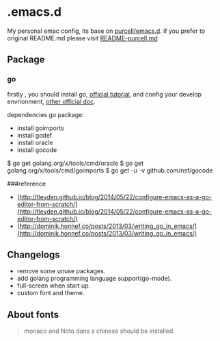 .emacs.d
========

My personal emac config, its base on  [purcell/emacs.d](https://github.com/purcell/emacs.d). if you prefer to original 
README.md please visit [README-purcell.md](./README-purcell.md)


## Package

### go

firstly , you should install go,  [official tutorial](http://golang.org/doc/install), and config your develop envrionment, [other official doc](http://golang.org/doc/code.html).

dependencies go package:

+ install goimports
+ install godef
+ install oracle
+ install gocode

$ go get golang.org/x/tools/cmd/oracle
$ go get golang.org/x/tools/cmd/goimports
$ go get -u -v github.com/nsf/gocode

###reference
+ [http://tleyden.github.io/blog/2014/05/22/configure-emacs-as-a-go-editor-from-scratch/](http://tleyden.github.io/blog/2014/05/22/configure-emacs-as-a-go-editor-from-scratch/)
+ [http://dominik.honnef.co/posts/2013/03/writing_go_in_emacs/](http://dominik.honnef.co/posts/2013/03/writing_go_in_emacs/)

## Changelogs

+ remove some unuse packages.
+ add golang programming language support(go-mode).
+ full-screen when start up.
+ custom font and theme.

## About fonts

> monaco and Noto dans s chinese should be installed.
